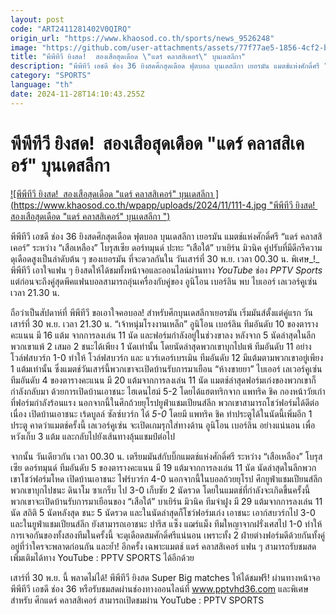 ```yaml
---
layout: post
code: "ART2411281402V0QIRQ"
origin_url: "https://www.khaosod.co.th/sports/news_9526248"
image: "https://github.com/user-attachments/assets/77f77ae5-1856-4cf2-b8cb-df0897188403"
title: "พีพีทีวี ยิงสด!  สองเสือสุดเดือด \"แดร์ คลาสสิเคอร์\" บุนเดสลีกา"
description: "พีพีทีวี เอชดี ช่อง 36 ยิงสดศึกสุดเดือด ฟุตบอล บุนเดสลีกา เยอรมัน แมตช์แห่งศักดิ์ศรี “แดร์ คลาสสิเคอร์” ระหว่าง “เสือเหลือง” โบรุสเซีย ดอร์ทมุนด์ ปะ"
category: "SPORTS"
language: "th"
date: 2024-11-28T14:10:43.255Z
---
```


# พีพีทีวี ยิงสด!  สองเสือสุดเดือด "แดร์ คลาสสิเคอร์" บุนเดสลีกา

[![พีพีทีวี ยิงสด!  สองเสือสุดเดือด "แดร์ คลาสสิเคอร์" บุนเดสลีกา ](https://www.khaosod.co.th/wpapp/uploads/2024/11/111-4.jpg "พีพีทีวี ยิงสด!  สองเสือสุดเดือด "แดร์ คลาสสิเคอร์" บุนเดสลีกา ")](https://www.khaosod.co.th/wpapp/uploads/2024/11/111-4.jpg)

พีพีทีวี เอชดี ช่อง 36 ยิงสดศึกสุดเดือด ฟุตบอล บุนเดสลีกา เยอรมัน แมตช์แห่งศักดิ์ศรี “แดร์ คลาสสิเคอร์” ระหว่าง “เสือเหลือง” โบรุสเซีย ดอร์ทมุนด์ ปะทะ “เสือใต้” บาเยิร์น มิวนิค คู่ปรับที่มีดีกรีความดุเดือดสูงเป็นลำดับต้น ๆ ของเยอรมัน ที่จะดวลกันใน วันเสาร์ที่ 30 พ.ย. เวลา 00.30 น. พิเศษ_!_ พีพีทีวี เอาใจแฟน ๆ ยิงสดให้ได้ชมทั้งหน้าจอและออนไลน์ผ่านทาง _YouTube_ ช่อง _PPTV Sports_ แต่ก่อนจะถึงคู่สุดพีคแฟนบอลสามารถอุ่นเครื่องกับคู่ของ อูนิโอน เบอร์ลิน พบ ไบเออร์ เลเวอร์คูเซ่น เวลา 21.30 น.

ถือว่าเป็นสัปดาห์ที่ พีพีทีวี ขอเอาใจคอบอล! สำหรับศึกบุนเดสลีกาเยอรมัน เริ่มมันส์ตั้งแต่คู่แรก วันเสาร์ที่ 30 พ.ย. เวลา 21.30 น. “เจ้าหนุ่มโรงงานเหล็ก” อูนิโอน เบอร์ลิน ทีมอันดับ 10 ของตารางคะแนน มี 16 แต้ม จากการลงเล่น 11 นัด และฟอร์มกำลังอยู่ในช่วงขาลง หลังจาก 5 นัดล่าสุดในลีก พวกเขาแพ้ 2 เสมอ 2 ชนะได้เพียง 1 นัดเท่านั้น โดยนัดล่าสุดพวกเขาบุกไปแพ้ ทีมอันดับ 11 อย่าง โวล์ฟสบวร์ก 1-0 ทำให้ โวล์ฟสบวร์ก และ แวร์เดอร์เบรเมิน ทีมอันดับ 12 มีแต้มตามพวกเขาอยู่เพียง 1 แต้มเท่านั้น ซึ่งแมตช์วันเสาร์นี้พวกเขาจะเปิดบ้านรับการมาเยือน “ห้างขายยา” ไบเออร์ เลเวอร์คูเซ่น ทีมอันดับ 4 ของตารางคะแนน มี 20 แต้มจากการลงเล่น 11 นัด แมตช์ล่าสุดฟอร์มเก่งของพวกเขาก็กำลังกลับมา ด้วยการเปิดบ้านเอาชนะ ไฮเดนไฮม์ 5-2 โดยได้แฮตทริกจาก แพทริค ชิค กองหน้าวัยเก๋าที่ฟอร์มกำลังร้อนแรง นอกจากนี้ในศึกถ้วยยุโรปยูฟ่าแชมเปียนส์ลีก พวกเขาสามารถโชว์ฟอร์มได้ดีต่อเนื่อง เปิดบ้านเอาชนะ เร้ดบูลล์ ซัลซ์บวร์ก ได้ _5-0_ โดยมี แพทริค ชิค ทำประตูได้ในนัดนี้เพิ่มอีก 1 ประตู คาดว่าแมตช์ครั้งนี้ เลเวอร์คูเซ่น จะเปิดเกมรุกใส่ทางด้าน อูนิโอน เบอร์ลิน อย่างแน่นอน เพื่อหวังเก็บ 3 แต้ม และกลับไปยังเส้นทางลุ้นแชมป์ต่อไป

จากนั้น วันเดียวกัน เวลา 00.30 น. เตรียมมันส์กับบิ๊กแมตช์แห่งศักดิ์ศรี ระหว่าง “เสือเหลือง” โบรุสเซีย ดอร์ทมุนด์ ทีมอันดับ 5 ของตารางคะแนน มี 19 แต้มจากการลงเล่น 11 นัด นัดล่าสุดในลีกพวกเขาโชว์ฟอร์มโหด เปิดบ้านเอาชนะ ไฟร์บวร์ก 4-0 นอกจากนี้ในบอลถ้วยยุโรป ศึกยูฟ่าแชมเปียนส์ลีก พวกเขาบุกไปชนะ ดินาโม ซาเกร็บ ไป 3-0 เก็บชัย 2 นัดรวด โดยในแมตช์ที่กำลังจะเกิดขึ้นครั้งนี้ พวกเขาจะเปิดบ้านรับการมาเยือนของ “เสือใต้” บาเยิร์น มิวนิค ทีมจ่าฝูง มี 29 แต้มจากการลงเล่น 11 นัด สถิติ 5 นัดหลังสุด ชนะ 5 นัดรวด และในนัดล่าสุดก็โชว์ฟอร์มเก่ง เอาชนะ เอาก์สบวร์กไป 3-0 และในยูฟ่าแชมเปียนส์ลีก ยังสามารถเอาชนะ ปารีส แซ็ง แฌร์แม็ง ทีมใหญาจากฝรั่งเศสไป 1-0 ทำให้การเจอกันของทั้งสองทีมในครั้งนี้ จะดุเดือดสมศักดิ์ศรีแน่นอน เพราะทั้ง 2 ฝ่ายต่างฟอร์มดีด้วยกันทั้งคู่ อยู่ที่ว่าใครจะพลาดก่อนกัน และย้ำ! อีกครั้ง เฉพาะแมตช์ แดร์ คลาสสิเคอร์ แฟน ๆ สามารถรับชมสดเพิ่มเติมได้ทาง YouTube : PPTV SPORTS ได้อีกด้วย

เสาร์ที่ 30 พ.ย. นี้ พลาดไม่ได้! พีพีทีวี ยิงสด Super Big matches ให้ได้ชมฟรี! ผ่านทางหน้าจอ พีพีทีวี เอชดี ช่อง 36 หรือรับชมสดผ่านช่องทางออนไลน์ที่ www.pptvhd36.com และพิเศษสำหรับ ศึกแดร์ คลาสสิเคอร์ สามารถเปิดชมผ่าน YouTube : PPTV SPORTS